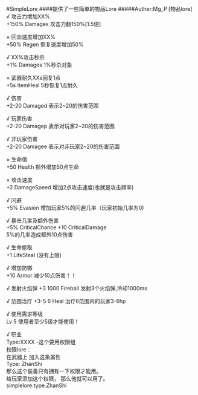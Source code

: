 #SimpleLore
####提供了一些简单的物品Lore
#####Auther:Mg_P
[物品lore]  
√
攻击力增加XX%  
+150% Damagex 攻击力翻150%[1.5倍]  

×
回血速度增加XX%  
+50% Regen 恢复速度增加50%  

√
XX%攻击秒杀  
+1% Damages 1%秒杀对象  

×
武器耐久XXs回复1点  
+5s ItemHeal 5秒恢复1点耐久  

√
伤害  
+2-20 Damaged 表示2~20的伤害范围  

√
玩家伤害  
+2-20 Damagep 表示对玩家2~20的伤害范围

√
非玩家伤害  
+2-20 Damagee 表示对非玩家2~20的伤害范围

×
生命值  
+50 Health  额外增加50点生命  

×
攻击速度  
+2 DamageSpeed 增加2点攻击速度(也就是攻击频率)  

√
闪避  
+5% Evasion 增加玩家5%的闪避几率（玩家初始几率为0)  

√
暴击几率及额外伤害  
+5% CriticalChance +10 CriticalDamage  
5%的几率造成额外10点伤害  

√
生命偷取  
+1 LifeSteal (没有上限)  

√
增加防御  
+10 Armor 减少10点伤害！！  

√
发射火焰弹
+3 1000 Fireball  发射3个火焰弹,冷却1000ms

√
范围治疗
+3-5 6 Heal  治疗6范围内的玩家3-6hp

√
使用需求等级  
Lv 5  使用者至少5级才能使用！  

√
职业  
Type:XXXX   -这个要用权限组  
权限lore：  
在武器上 加入这条属性  
Type: ZhanShi  
那么这个装备只有拥有一下权限才能用。  
给玩家添加这个权限， 那么他就可以用了。  
simplelore.type.ZhanShi  

